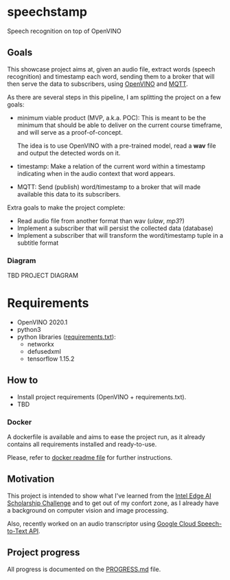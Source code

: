 # speechstamp
Speech recognition on top of OpenVINO

## Goals
This showcase project aims at, given an audio file, extract words (speech
recognition) and timestamp each word, sending them to a broker that will then
serve the data to subscribers, using [OpenVINO](https://software.intel.com/en-us/openvino-toolkit)
and [MQTT](https://mqtt.org/).

As there are several steps in this pipeline, I am splitting the project on a
few goals:

- minimum viable product (MVP, a.k.a. POC):
    This is meant to be the minimum that should be able to deliver on the
    current course timeframe, and will serve as a proof-of-concept.

    The idea is to use OpenVINO with a pre-trained model, read a **wav** file
    and output the detected words on it.
- timestamp:
    Make a relation of the current word within a timestamp indicating when in
    the audio context that word appears.
- MQTT:
    Send (publish) word/timestamp to a broker that will made available this
    data to its subscribers.

Extra goals to make the project complete:

- Read audio file from another format than wav (*ulaw*, *mp3*?)
- Implement a subscriber that will persist the collected data (database)
- Implement a subscriber that will transform the word/timestamp tuple in a
  subtitle format

### Diagram
TBD PROJECT DIAGRAM

# Requirements
* OpenVINO 2020.1
* python3
* python libraries ([requirements.txt](requirements.txt)):
    * networkx
    * defusedxml
    * tensorflow 1.15.2

## How to
- Install project requirements (OpenVINO + requirements.txt).
- TBD

### Docker
A dockerfile is available and aims to ease the project run, as it already
contains all requirements installed and ready-to-use.

Please, refer to [docker readme file](docker/README.md) for further
instructions.

## Motivation
This project is intended to show what I've learned from the [Intel Edge AI
Scholarship Challenge](https://sites.google.com/udacity.com/intel-edge-ai-scholarship/home)
and to get out of my confort zone, as I already have a background on computer
vision and image processing.

Also, recently worked on an audio transcriptor using [Google Cloud
Speech-to-Text API](https://cloud.google.com/speech-to-text).

## Project progress
All progress is documented on the [PROGRESS.md](PROGRESS.md) file.
